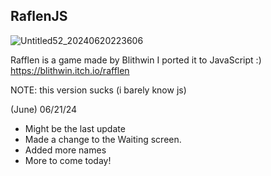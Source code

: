 ## RaflenJS

![Untitled52_20240620223606](https://github.com/IceHacy/RafflenJS/assets/78807447/cd0f037d-2d25-4849-8a80-518bbbba8395)

Rafflen is a game made by Blithwin
I ported it to JavaScript :) 
https://blithwin.itch.io/rafflen

NOTE: this version sucks (i barely know js)

(June) 06/21/24
- Might be the last update
- Made a change to the Waiting screen.
- Added more names
- More to come today!
